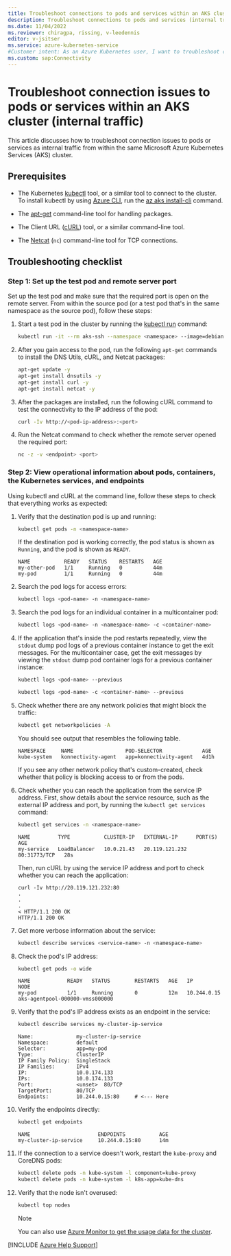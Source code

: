 ```yaml
---
title: Troubleshoot connections to pods and services within an AKS cluster
description: Troubleshoot connections to pods and services (internal traffic) from within an Azure Kubernetes Service (AKS) cluster.
ms.date: 11/04/2022
ms.reviewer: chiragpa, rissing, v-leedennis
editor: v-jsitser
ms.service: azure-kubernetes-service
#Customer intent: As an Azure Kubernetes user, I want to troubleshoot connections to pods and services so that I don't experience outbound connection issues from an Azure Kubernetes Service (AKS) cluster.
ms.custom: sap:Connectivity
---
```

# Troubleshoot connection issues to pods or services within an AKS cluster (internal traffic)

This article discusses how to troubleshoot connection issues to pods or services as internal traffic from within the same Microsoft Azure Kubernetes Services (AKS) cluster.

## Prerequisites

- The Kubernetes [kubectl](https://kubernetes.io/docs/reference/kubectl/overview/) tool, or a similar tool to connect to the cluster. To install kubectl by using [Azure CLI](/cli/azure/install-azure-cli), run the [az aks install-cli](/cli/azure/aks#az-aks-install-cli) command.

- The [apt-get](https://linux.die.net/man/8/apt-get) command-line tool for handling packages.

- The Client URL ([cURL](https://www.tecmint.com/install-curl-in-linux/)) tool, or a similar command-line tool.

- The [Netcat](https://linux.die.net/man/1/nc) (`nc`) command-line tool for TCP connections.

## Troubleshooting checklist

### Step 1: Set up the test pod and remote server port

Set up the test pod and make sure that the required port is open on the remote server. From within the source pod (or a test pod that's in the same namespace as the source pod), follow these steps:

1. Start a test pod in the cluster by running the [kubectl run](https://kubernetes.io/docs/reference/generated/kubectl/kubectl-commands#run) command:

   ```bash
   kubectl run -it --rm aks-ssh --namespace <namespace> --image=debian:stable
   ```

1. After you gain access to the pod, run the following `apt-get` commands to install the DNS Utils, cURL, and Netcat packages:

   ```bash  
   apt-get update -y
   apt-get install dnsutils -y
   apt-get install curl -y
   apt-get install netcat -y
   ```

1. After the packages are installed, run the following cURL command to test the connectivity to the IP address of the pod:

   ```bash
   curl -Iv http://<pod-ip-address>:<port>
   ```

1. Run the Netcat command to check whether the remote server opened the required port:

   ```bash
   nc -z -v <endpoint> <port>
   ```

### Step 2: View operational information about pods, containers, the Kubernetes services, and endpoints

Using kubectl and cURL at the command line, follow these steps to check that everything works as expected:

1. Verify that the destination pod is up and running:

   ```bash
   kubectl get pods -n <namespace-name>
   ```

   If the destination pod is working correctly, the pod status is shown as `Running`, and the pod is shown as `READY`.

   ```output
   NAME           READY   STATUS    RESTARTS   AGE
   my-other-pod   1/1     Running   0          44m
   my-pod         1/1     Running   0          44m
   ```

1. Search the pod logs for access errors:

   ```bash
   kubectl logs <pod-name> -n <namespace-name>
   ```

1. Search the pod logs for an individual container in a multicontainer pod:

   ```bash
   kubectl logs <pod-name> -n <namespace-name> -c <container-name>
   ```

1. If the application that's inside the pod restarts repeatedly, view the `stdout` dump pod logs of a previous container instance to get the exit messages. For the multicontainer case, get the exit messages by viewing the `stdout` dump pod container logs for a previous container instance:

   ```bash
   kubectl logs <pod-name> --previous                      
   ```

   ```bash
   kubectl logs <pod-name> -c <container-name> --previous  
   ```

1. Check whether there are any network policies that might block the traffic:

   ```bash
   kubectl get networkpolicies -A
   ```

   You should see output that resembles the following table.

   ```output
   NAMESPACE     NAME                 POD-SELECTOR             AGE
   kube-system   konnectivity-agent   app=konnectivity-agent   4d1h
   ```

   If you see any other network policy that's custom-created, check whether that policy is blocking access to or from the pods.

1. Check whether you can reach the application from the service IP address. First, show details about the service resource, such as the external IP address and port, by running the `kubectl get services` command:

   ```bash
   kubectl get services -n <namespace-name>
   ```

   ```output
   NAME         TYPE           CLUSTER-IP   EXTERNAL-IP      PORT(S)        AGE
   my-service   LoadBalancer   10.0.21.43   20.119.121.232   80:31773/TCP   28s
   ```

   Then, run cURL by using the service IP address and port to check whether you can reach the application:

   ```console
   curl -Iv http://20.119.121.232:80
   .
   .
   .
   < HTTP/1.1 200 OK
   HTTP/1.1 200 OK
   ```

1. Get more verbose information about the service:

   ```bash
   kubectl describe services <service-name> -n <namespace-name>
   ```

1. Check the pod's IP address:
  
   ```bash
   kubectl get pods -o wide  
   ```
  
   ```output
   NAME            READY   STATUS        RESTARTS   AGE   IP            NODE                                
   my-pod          1/1     Running       0          12m   10.244.0.15   aks-agentpool-000000-vmss000000  
   ```

1. Verify that the pod's IP address exists as an endpoint in the service:

   ```bash
   kubectl describe services my-cluster-ip-service
   ```

   ```output
   Name:              my-cluster-ip-service
   Namespace:         default
   Selector:          app=my-pod
   Type:              ClusterIP
   IP Family Policy:  SingleStack
   IP Families:       IPv4
   IP:                10.0.174.133
   IPs:               10.0.174.133
   Port:              <unset>  80/TCP
   TargetPort:        80/TCP
   Endpoints:         10.244.0.15:80     # <--- Here
   ```

1. Verify the endpoints directly:

   ```bash
   kubectl get endpoints
   ```

   ```output
   NAME                      ENDPOINTS           AGE
   my-cluster-ip-service     10.244.0.15:80      14m
   ```

1. If the connection to a service doesn't work, restart the `kube-proxy` and CoreDNS pods:

   ```bash
   kubectl delete pods -n kube-system -l component=kube-proxy
   kubectl delete pods -n kube-system -l k8s-app=kube-dns
   ```

1. Verify that the node isn't overused:

   ```bash
   kubectl top nodes
   ```

   > [!NOTE]
   > You can also use [Azure Monitor to get the usage data for the cluster](/azure/aks/monitor-aks).

[!INCLUDE [Azure Help Support](../../../includes/azure-help-support.md)]
